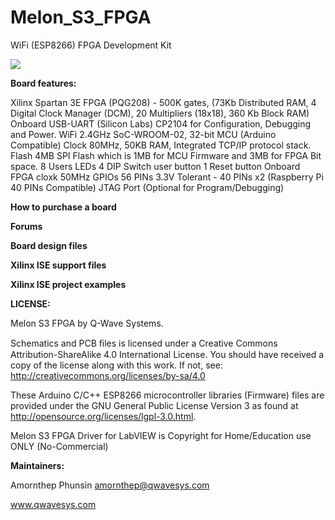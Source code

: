 # Melon_S3_FPGA
WiFi (ESP8266) FPGA Development Kit

![](http://ftp.qwavesys.com/tmp_pics/ms30.jpg)

**Board features:**

Xilinx Spartan 3E FPGA (PQG208) - 500K gates,
(73Kb Distributed RAM, 4 Digital Clock Manager (DCM), 20 Multipliers (18x18), 360 Kb Block RAM)
Onboard USB-UART (Silicon Labs) CP2104 for Configuration, Debugging and Power.
WiFi 2.4GHz SoC-WROOM-02, 32-bit MCU (Arduino Compatible) Clock 80MHz, 50KB RAM, Integrated TCP/IP protocol stack.
Flash 4MB SPI Flash which is 1MB for MCU Firmware and 3MB for FPGA Bit space.
8 Users LEDs
4 DIP Switch user button
1 Reset button
Onboard FPGA cloxk 50MHz
GPIOs 56 PINs 3.3V Tolerant - 40 PINs x2 (Raspberry Pi 40 PINs Compatible)
JTAG Port (Optional for Program/Debugging)

**How to purchase a board**

**Forums**

**Board design files**

**Xilinx ISE support files**

**Xilinx ISE project examples**

**LICENSE:**

Melon S3 FPGA by Q-Wave Systems.

Schematics and PCB ﬁles is licensed under a Creative Commons Attribution-ShareAlike 4.0 International License.
You should have received a copy of the license along with this work. If not, see: http://creativecommons.org/licenses/by-sa/4.0

These Arduino C/C++ ESP8266 microcontroller libraries (Firmware) files are provided under the GNU General Public License Version 3 as found at http://opensource.org/licenses/lgpl-3.0.html.

Melon S3 FPGA Driver for LabVIEW is Copyright for Home/Education use ONLY (No-Commercial)

**Maintainers:**

Amornthep Phunsin <amornthep@qwavesys.com>

www.qwavesys.com
